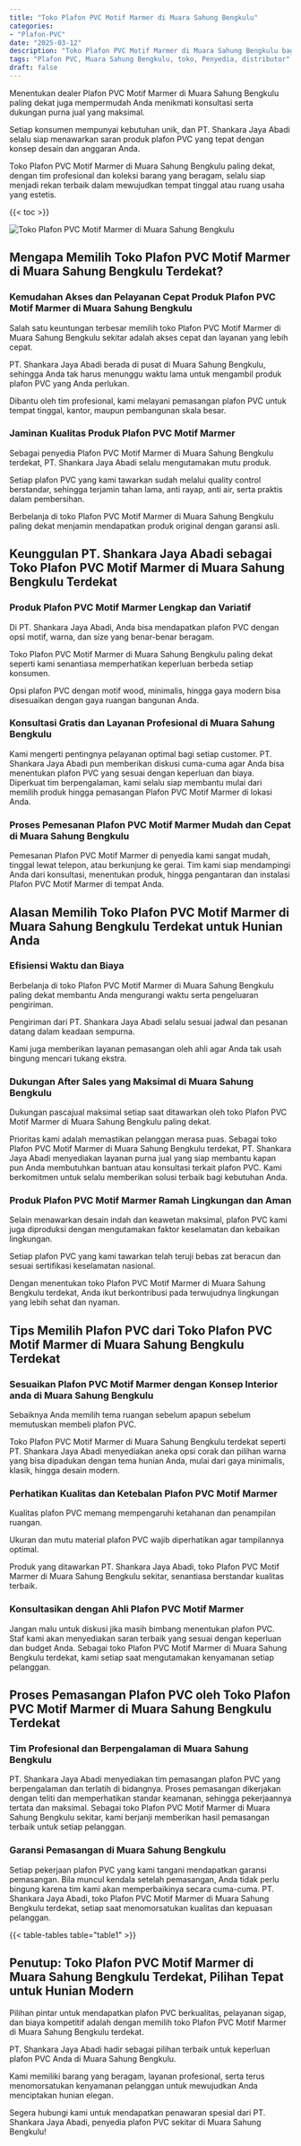 ```yaml
---
title: "Toko Plafon PVC Motif Marmer di Muara Sahung Bengkulu"
categories: 
- "Plafon-PVC"
date: "2025-03-12"
description: "Toko Plafon PVC Motif Marmer di Muara Sahung Bengkulu bagi hunian, perkantoran, dan ritel. Produk terbaik, pilihan motif, pilihan warna elegan, beserta jasa penempatan ditangani oleh teknisi berpengalaman dan kepastian resmi!|Jasa penyediaan Plafon PVC Motif Marmer di Muara Sahung Bengkulu bagi kebutuhan rumah, office, maupun ritel, beserta plafon terbaik dan instalasi oleh teknisi ahli dan garansi resmi.|Alternatif Plafon PVC Motif Marmer di Muara Sahung Bengkulu yang terbukti untuk tempat tinggal, office, dan toko, bersama material terbaik dan penempatan oleh teknisi profesional serta garansi resmi.|Penyediaan Plafon PVC Motif Marmer di Muara Sahung Bengkulu bagi hunian, office, serta gerai, dengan material terbaik dan pemasangan oleh tenaga ahli profesional, lengkap beserta garansi resmi.}"
tags: "Plafon PVC, Muara Sahung Bengkulu, toko, Penyedia, distributor"
draft: false
---
```


Menentukan dealer Plafon PVC Motif Marmer di Muara Sahung Bengkulu paling dekat juga mempermudah Anda menikmati konsultasi serta dukungan purna jual yang maksimal.

Setiap konsumen mempunyai kebutuhan unik, dan PT. Shankara Jaya Abadi selalu siap menawarkan saran produk plafon PVC yang tepat dengan konsep desain dan anggaran Anda.

Toko Plafon PVC Motif Marmer di Muara Sahung Bengkulu paling dekat, dengan tim profesional dan koleksi barang yang beragam, selalu siap menjadi rekan terbaik dalam mewujudkan tempat tinggal atau ruang usaha yang estetis.

{{< toc >}}

![Toko Plafon PVC Motif Marmer di Muara Sahung Bengkulu](/images/Plafon-PVC/Toko-Plafon-PVC-Motif-Marmer-di-Muara-Sahung-Bengkulu.png)


## Mengapa Memilih Toko Plafon PVC Motif Marmer di Muara Sahung Bengkulu Terdekat?

### Kemudahan Akses dan Pelayanan Cepat Produk Plafon PVC Motif Marmer di Muara Sahung Bengkulu

Salah satu keuntungan terbesar memilih toko Plafon PVC Motif Marmer di Muara Sahung Bengkulu sekitar adalah akses cepat dan layanan yang lebih cepat.

PT. Shankara Jaya Abadi berada di pusat di Muara Sahung Bengkulu, sehingga Anda tak harus menunggu waktu lama untuk mengambil produk plafon PVC yang Anda perlukan.

Dibantu oleh tim profesional, kami melayani pemasangan plafon PVC untuk tempat tinggal, kantor, maupun pembangunan skala besar.

### Jaminan Kualitas Produk Plafon PVC Motif Marmer

Sebagai penyedia Plafon PVC Motif Marmer di Muara Sahung Bengkulu terdekat, PT. Shankara Jaya Abadi selalu mengutamakan mutu produk.

Setiap plafon PVC yang kami tawarkan sudah melalui quality control berstandar, sehingga terjamin tahan lama, anti rayap, anti air, serta praktis dalam pembersihan.

Berbelanja di toko Plafon PVC Motif Marmer di Muara Sahung Bengkulu paling dekat menjamin mendapatkan produk original dengan garansi asli.

## Keunggulan PT. Shankara Jaya Abadi sebagai Toko Plafon PVC Motif Marmer di Muara Sahung Bengkulu Terdekat

### Produk Plafon PVC Motif Marmer Lengkap dan Variatif

Di PT. Shankara Jaya Abadi, Anda bisa mendapatkan plafon PVC dengan opsi motif, warna, dan size yang benar-benar beragam.

Toko Plafon PVC Motif Marmer di Muara Sahung Bengkulu paling dekat seperti kami senantiasa memperhatikan keperluan berbeda setiap konsumen.

Opsi plafon PVC dengan motif wood, minimalis, hingga gaya modern bisa disesuaikan dengan gaya ruangan bangunan Anda.

### Konsultasi Gratis dan Layanan Profesional di Muara Sahung Bengkulu

Kami mengerti pentingnya pelayanan optimal bagi setiap customer. PT. Shankara Jaya Abadi pun memberikan diskusi cuma-cuma agar Anda bisa menentukan plafon PVC yang sesuai dengan keperluan dan biaya. Diperkuat tim berpengalaman, kami selalu siap membantu mulai dari memilih produk hingga pemasangan Plafon PVC Motif Marmer di lokasi Anda.

### Proses Pemesanan Plafon PVC Motif Marmer Mudah dan Cepat di Muara Sahung Bengkulu

Pemesanan Plafon PVC Motif Marmer di penyedia kami sangat mudah, tinggal lewat telepon, atau berkunjung ke gerai. Tim kami siap mendampingi Anda dari konsultasi, menentukan produk, hingga pengantaran dan instalasi Plafon PVC Motif Marmer di tempat Anda.

## Alasan Memilih Toko Plafon PVC Motif Marmer di Muara Sahung Bengkulu Terdekat untuk Hunian Anda

### Efisiensi Waktu dan Biaya

Berbelanja di toko Plafon PVC Motif Marmer di Muara Sahung Bengkulu paling dekat membantu Anda mengurangi waktu serta pengeluaran pengiriman.

Pengiriman dari PT. Shankara Jaya Abadi selalu sesuai jadwal dan pesanan datang dalam keadaan sempurna.

Kami juga memberikan layanan pemasangan oleh ahli agar Anda tak usah bingung mencari tukang ekstra.

### Dukungan After Sales yang Maksimal di Muara Sahung Bengkulu

Dukungan pascajual maksimal setiap saat ditawarkan oleh toko Plafon PVC Motif Marmer di Muara Sahung Bengkulu paling dekat.

Prioritas kami adalah memastikan pelanggan merasa puas. Sebagai toko Plafon PVC Motif Marmer di Muara Sahung Bengkulu terdekat, PT. Shankara Jaya Abadi menyediakan layanan purna jual yang siap membantu kapan pun Anda membutuhkan bantuan atau konsultasi terkait plafon PVC. Kami berkomitmen untuk selalu memberikan solusi terbaik bagi kebutuhan Anda.

### Produk Plafon PVC Motif Marmer Ramah Lingkungan dan Aman

Selain menawarkan desain indah dan keawetan maksimal, plafon PVC kami juga diproduksi dengan mengutamakan faktor keselamatan dan kebaikan lingkungan.

Setiap plafon PVC yang kami tawarkan telah teruji bebas zat beracun dan sesuai sertifikasi keselamatan nasional.

Dengan menentukan toko Plafon PVC Motif Marmer di Muara Sahung Bengkulu terdekat, Anda ikut berkontribusi pada terwujudnya lingkungan yang lebih sehat dan nyaman.

## Tips Memilih Plafon PVC dari Toko Plafon PVC Motif Marmer di Muara Sahung Bengkulu Terdekat

### Sesuaikan Plafon PVC Motif Marmer dengan Konsep Interior anda di Muara Sahung Bengkulu

Sebaiknya Anda memilih tema ruangan sebelum apapun sebelum memutuskan membeli plafon PVC.

Toko Plafon PVC Motif Marmer di Muara Sahung Bengkulu terdekat seperti PT. Shankara Jaya Abadi menyediakan aneka opsi corak dan pilihan warna yang bisa dipadukan dengan tema hunian Anda, mulai dari gaya minimalis, klasik, hingga desain modern.

### Perhatikan Kualitas dan Ketebalan Plafon PVC Motif Marmer

Kualitas plafon PVC memang mempengaruhi ketahanan dan penampilan ruangan.

Ukuran dan mutu material plafon PVC wajib diperhatikan agar tampilannya optimal.

Produk yang ditawarkan PT. Shankara Jaya Abadi, toko Plafon PVC Motif Marmer di Muara Sahung Bengkulu sekitar, senantiasa berstandar kualitas terbaik.

### Konsultasikan dengan Ahli Plafon PVC Motif Marmer

Jangan malu untuk diskusi jika masih bimbang menentukan plafon PVC. Staf kami akan menyediakan saran terbaik yang sesuai dengan keperluan dan budget Anda. Sebagai toko Plafon PVC Motif Marmer di Muara Sahung Bengkulu terdekat, kami setiap saat mengutamakan kenyamanan setiap pelanggan.

## Proses Pemasangan Plafon PVC oleh Toko Plafon PVC Motif Marmer di Muara Sahung Bengkulu Terdekat

### Tim Profesional dan Berpengalaman di Muara Sahung Bengkulu

PT. Shankara Jaya Abadi menyediakan tim pemasangan plafon PVC yang berpengalaman dan terlatih di bidangnya. Proses pemasangan dikerjakan dengan teliti dan memperhatikan standar keamanan, sehingga pekerjaannya tertata dan maksimal. Sebagai toko Plafon PVC Motif Marmer di Muara Sahung Bengkulu sekitar, kami berjanji memberikan hasil pemasangan terbaik untuk setiap pelanggan.

### Garansi Pemasangan di Muara Sahung Bengkulu

Setiap pekerjaan plafon PVC yang kami tangani mendapatkan garansi pemasangan. Bila muncul kendala setelah pemasangan, Anda tidak perlu bingung karena tim kami akan memperbaikinya secara cuma-cuma. PT. Shankara Jaya Abadi, toko Plafon PVC Motif Marmer di Muara Sahung Bengkulu terdekat, setiap saat menomorsatukan kualitas dan kepuasan pelanggan.

{{< table-tables table="table1" >}}

## Penutup: Toko Plafon PVC Motif Marmer di Muara Sahung Bengkulu Terdekat, Pilihan Tepat untuk Hunian Modern

Pilihan pintar untuk mendapatkan plafon PVC berkualitas, pelayanan sigap, dan biaya kompetitif adalah dengan memilih toko Plafon PVC Motif Marmer di Muara Sahung Bengkulu terdekat.

PT. Shankara Jaya Abadi hadir sebagai pilihan terbaik untuk keperluan plafon PVC Anda di Muara Sahung Bengkulu.

Kami memiliki barang yang beragam, layanan profesional, serta terus menomorsatukan kenyamanan pelanggan untuk mewujudkan Anda menciptakan hunian elegan.

Segera hubungi kami untuk mendapatkan penawaran spesial dari PT. Shankara Jaya Abadi, penyedia plafon PVC sekitar di Muara Sahung Bengkulu!